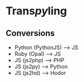 # Trans*py*ling

## Conversions

- Python (PythonJS) --> JS
- Ruby (Opal) --> JS
- JS (js2php) --> PHP
- JS (js2py) --> Python
- JS (js2hd) --> Hodor
